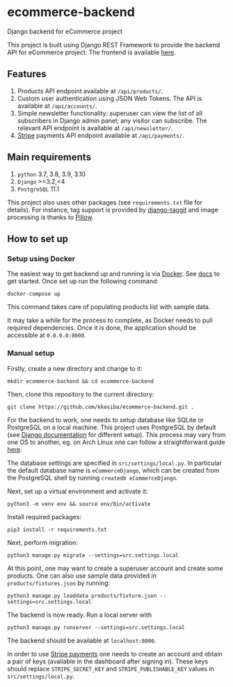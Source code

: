 # ecommerce-backend
Django backend for eCommerce project

This project is built using Django REST Framework to provide the backend API for eCommerce project. The frontend is available [here](https://github.com/AppleKevin1106/ecommerce-django-backend). 

Features
--------
1. Products API endpoint available at `/api/products/`.
2. Custom user authentication using JSON Web Tokens. The API is available at `/api/accounts/`.
2. Simple newsletter functionality: superuser can view the list of all subscribers in Django admin panel; any visitor can subscribe. The relevant API endpoint is available at `/api/newsletter/`.
3. [Stripe](https://stripe.com/) payments API endpoint available at `/api/payments/`.

Main requirements
------------

1. `python` 3.7, 3.8, 3.9, 3.10
2. `Django` >=3.2,<4
3. `PostgreSQL` 11.1

This project also uses other packages (see `requirements.txt` file for details).
For instance, tag support is provided by [django-taggit](https://github.com/alex/django-taggit) and image processing is thanks to [Pillow](https://github.com/python-pillow/Pillow).

## How to set up

### Setup using Docker

The easiest way to get backend up and running is via [Docker](https://www.docker.com/). See [docs](https://docs.docker.com/get-started/) to get started. Once set up run the following command:

`docker-compose up`

This command takes care of populating products list with sample data.

It may take a while for the process to complete, as Docker needs to pull required dependencies. Once it is done, the application should be accessible at `0.0.0.0:8000`.

### Manual setup

Firstly, create a new directory and change to it:

`mkdir ecommerce-backend && cd ecommerce-backend`

Then, clone this repository to the current directory:

`git clone https://github.com/kkosiba/ecommerce-backend.git .`

For the backend to work, one needs to setup database like SQLite or PostgreSQL on a local machine. This project uses PostgreSQL by default (see [Django documentation](https://docs.djangoproject.com/en/3.2/ref/settings/#databases) for different setup). This process may vary from one OS to another, eg. on Arch Linux one can follow a straightforward guide [here](https://wiki.archlinux.org/index.php/PostgreSQL).

The database settings are specified in `src/settings/local.py`. In particular the default database name is `eCommerceDjango`, which can be created from the PostgreSQL shell by running `createdb eCommerceDjango`.

Next, set up a virtual environment and activate it:

`python3 -m venv env && source env/bin/activate`

Install required packages:

`pip3 install -r requirements.txt`

Next, perform migration:

`python3 manage.py migrate --settings=src.settings.local`

At this point, one may want to create a superuser account and create some products. One can also use sample data provided in `products/fixtures.json` by running:

`python3 manage.py loaddata products/fixture.json --settings=src.settings.local`

The backend is now ready. Run a local server with

`python3 manage.py runserver --settings=src.settings.local`

The backend should be available at `localhost:8000`.

In order to use [Stripe payments](https://stripe.com/) one needs to create an account and obtain a pair of keys (available in the dashboard after signing in). These keys should replace `STRIPE_SECRET_KEY` and `STRIPE_PUBLISHABLE_KEY` values in `src/settings/local.py`.
